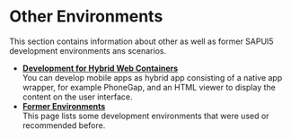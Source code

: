 <!-- loiof0898e60ea8e4fe99396108ea0084fec -->

# Other Environments

This section contains information about other as well as former SAPUI5 development environments ans scenarios.

-   **[Development for Hybrid Web Containers](development-for-hybrid-web-containers-293eb94.md "You can develop mobile apps as hybrid app consisting of a native app wrapper, for
		example PhoneGap, and an HTML viewer to display the content on the user
		interface.")**  
You can develop mobile apps as hybrid app consisting of a native app wrapper, for example PhoneGap, and an HTML viewer to display the content on the user interface.
-   **[Former Environments](former-environments-d3f5ad2.md "This page lists some development environments that were used or recommended before.")**  
This page lists some development environments that were used or recommended before.

